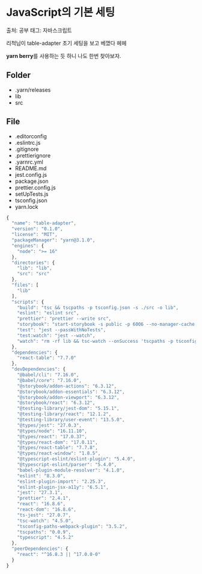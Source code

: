 # JavaScript의 기본 세팅

출처: 공부
태그: 자바스크립트

리척님이 table-adapter 초기 세팅을 보고 베꼈다 헤헤

**yarn berry**를 사용하는 듯 하니 나도 한번 찾아보자.

## Folder

- .yarn/releases
- lib
- src

## File

- .editorconfig
- .eslintrc.js
- .gitignore
- .prettierignore
- .yarnrc.yml
- README.md
- jest.config.js
- package.json
- prettier.config.js
- setUpTests.js
- tsconfig.json
- yarn.lock

```jsx
{
  "name": "table-adapter",
  "version": "0.1.0",
  "license": "MIT",
  "packageManager": "yarn@3.1.0",
  "engines": {
    "node": ">= 16"
  },
  "directories": {
    "lib": "lib",
    "src": "src"
  },
  "files": [
    "lib"
  ],
  "scripts": {
    "build": "tsc && tscpaths -p tsconfig.json -s ./src -o lib",
    "eslint": "eslint src",
    "prettier": "prettier --write src",
    "storybook": "start-storybook -s public -p 6006 --no-manager-cache ",
    "test": "jest --passWithNoTests",
    "test:watch": "jest --watch",
    "watch": "rm -rf lib && tsc-watch --onSuccess 'tscpaths -p tsconfig.json -s ./src -o lib'"
  },
  "dependencies": {
    "react-table": "7.7.0"
  },
  "devDependencies": {
    "@babel/cli": "7.16.0",
    "@babel/core": "7.16.0",
    "@storybook/addon-actions": "6.3.12",
    "@storybook/addon-essentials": "6.3.12",
    "@storybook/addon-viewport": "6.3.12",
    "@storybook/react": "6.3.12",
    "@testing-library/jest-dom": "5.15.1",
    "@testing-library/react": "12.1.2",
    "@testing-library/user-event": "13.5.0",
    "@types/jest": "27.0.3",
    "@types/node": "16.11.10",
    "@types/react": "17.0.37",
    "@types/react-dom": "17.0.11",
    "@types/react-table": "7.7.8",
    "@types/react-window": "1.8.5",
    "@typescript-eslint/eslint-plugin": "5.4.0",
    "@typescript-eslint/parser": "5.4.0",
    "babel-plugin-module-resolver": "4.1.0",
    "eslint": "8.3.0",
    "eslint-plugin-import": "2.25.3",
    "eslint-plugin-jsx-a11y": "6.5.1",
    "jest": "27.3.1",
    "prettier": "2.4.1",
    "react": "16.8.6",
    "react-dom": "16.8.6",
    "ts-jest": "27.0.7",
    "tsc-watch": "4.5.0",
    "tsconfig-paths-webpack-plugin": "3.5.2",
    "tscpaths": "0.0.9",
    "typescript": "4.5.2"
  },
  "peerDependencies": {
    "react": "^16.8.3 || ^17.0.0-0"
  }
}
```